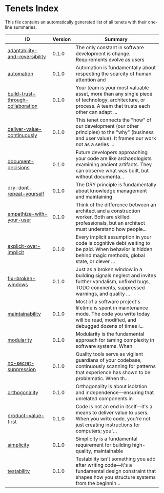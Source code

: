 # Tenets Index

This file contains an automatically generated list of all tenets with their one-line summaries.

| ID | Version | Summary |
|---|---|---|
| [adaptability-and-reversibility](./adaptability-and-reversibility.md) | 0.1.0 | The only constant in software development is change. Requirements evolve as users |
| [automation](./automation.md) | 0.1.0 | Automation is fundamentally about respecting the scarcity of human attention and |
| [build-trust-through-collaboration](./build-trust-through-collaboration.md) | 0.1.0 | Your team is your most valuable asset, more than any single piece of technology, architecture, or process. A team that trusts each other can adapt ... |
| [deliver-value-continuously](./deliver-value-continuously.md) | 0.1.0 | This tenet connects the "how" of our development (our other principles) to the "why" (business and user value). It frames our work not as a series ... |
| [document-decisions](./document-decisions.md) | 0.1.0 | Future developers approaching your code are like archaeologists examining ancient artifacts. They can observe what was built, but without documenta... |
| [dry-dont-repeat-yourself](./dry-dont-repeat-yourself.md) | 0.1.0 | The DRY principle is fundamentally about knowledge management and maintaining |
| [empathize-with-your-user](./empathize-with-your-user.md) | 0.1.0 | Think of the difference between an architect and a construction worker. Both are skilled professionals, but an architect must understand how people... |
| [explicit-over-implicit](./explicit-over-implicit.md) | 0.1.0 | Every implicit assumption in your code is cognitive debt waiting to be paid. When behavior is hidden behind magic methods, global state, or clever ... |
| [fix-broken-windows](./fix-broken-windows.md) | 0.1.0 | Just as a broken window in a building signals neglect and invites further vandalism, unfixed bugs, TODO comments, suppressed warnings, and quality ... |
| [maintainability](./maintainability.md) | 0.1.0 | Most of a software project's lifetime is spent in maintenance mode. The code you write today will be read, modified, and debugged dozens of times i... |
| [modularity](./modularity.md) | 0.1.0 | Modularity is the fundamental approach for taming complexity in software systems. When |
| [no-secret-suppression](./no-secret-suppression.md) | 0.1.0 | Quality tools serve as vigilant guardians of your codebase, continuously scanning for patterns that experience has shown to be problematic. When th... |
| [orthogonality](./orthogonality.md) | 0.1.0 | Orthogonality is about isolation and independence—ensuring that unrelated components in |
| [product-value-first](./product-value-first.md) | 0.1.0 | Code is not an end in itself—it's a means to deliver value to users. When you write code, you're not just creating instructions for computers; you'... |
| [simplicity](./simplicity.md) | 0.1.0 | Simplicity is a fundamental requirement for building high-quality, maintainable |
| [testability](./testability.md) | 0.1.0 | Testability isn't something you add after writing code—it's a fundamental design constraint that shapes how you structure systems from the beginnin... |
